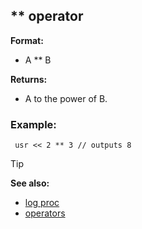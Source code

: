 ## ** operator

**Format:**
+   A ** B

**Returns:**
+   A to the power of B.
### Example:

```dm
 usr << 2 ** 3 // outputs 8 
```


> [!TIP] 
> **See also:**
> +   [log proc](/ref/proc/log.md) 
> +   [operators](/ref/operator.md) 